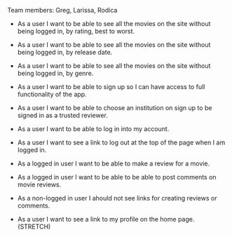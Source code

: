 Team members: Greg, Larissa, Rodica 

- As a user I want to be able to see all the movies on the site without being logged in, by rating, best to worst.

- As a user I want to be able to see all the movies on the site without being logged in, by release date.

- As a user I want to be able to see all the movies on the site without being logged in, by genre.

- As a user I want to be able to sign up so I can have access to full functionality of the app.

- As a user I want to be able to choose an institution on sign up to be signed in as a trusted reviewer.

- As a user I want to be able to log in into my account.

- As a user I want to see a link to log out at the top of the page when I am logged in.

- As a logged in user I want to be able to make a review for a movie.

- As a logged in user I want to be able to be able to post comments on movie reviews.

- As a non-logged in user I ahould not see links for creating reviews or comments.

- As a user I want to see a link to my profile on the home page. (STRETCH)

